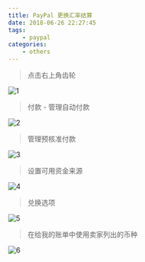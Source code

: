 ```yaml
---
title: PayPal 更换汇率结算
date: 2018-06-26 22:27:45
tags: 
    - paypal
categories: 
    - others
---
```


> 点击右上角齿轮

![1](paypal_1.png)

> 付款 - 管理自动付款

![2](paypal_2.png)

> 管理预核准付款

![3](paypal_3.png)

> 设置可用资金来源

![4](paypal_4.png)

> 兑换选项

![5](paypal_5.png)

> 在给我的账单中使用卖家列出的币种

![6](paypal_6.png)